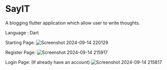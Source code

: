 # SayIT
A blogging flutter application which allow user to write thoughts.

Language : Dart

Starting Page:
![Screenshot 2024-09-14 220129](https://github.com/user-attachments/assets/b76752c4-7503-4395-bc00-b1c86b2c197c)

Register Page:
![Screenshot 2024-09-14 215917](https://github.com/user-attachments/assets/4ad6aa1e-c629-4c37-b1c8-fb45f5da961c)

Login Page: (If already have an account)
![Screenshot 2024-09-14 215817](https://github.com/user-attachments/assets/4fe92baf-67a8-47c8-b97c-83cf29a71a6c)

